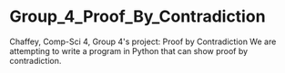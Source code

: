# Group_4_Proof_By_Contradiction
Chaffey, Comp-Sci 4, Group 4's project: Proof by Contradiction
We are attempting to write a program in Python that can show proof by contradiction.
